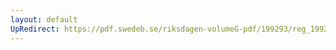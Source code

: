 ```yaml
---
layout: default
UpRedirect: https://pdf.swedeb.se/riksdagen-volumeG-pdf/199293/reg_199293_SoU.pdf
---
```

